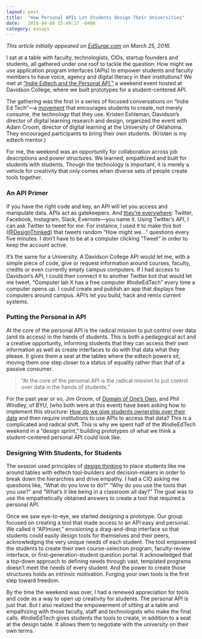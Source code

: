 ```yaml
---
layout: post
title:  "How Personal APIs Let Students Design Their Universities"
date:   2016-04-08 15:49:17 -0400
category: essays
---
```


_This article initially appeared on [EdSurge.com](https://www.edsurge.com/news/2016-03-25-how-personal-apis-let-students-design-their-university) on March 25, 2016._

I sat at a table with faculty, technologists, CIOs, startup founders and students, all gathered under one roof to tackle the question: How might we use application program interfaces (APIs) to empower students and faculty members to have voice, agency and digital literacy in their institutions? We met at [“Indie Edtech and the Personal API,”](http://dlrd.davidson.edu/events/) a weekend event hosted at Davidson College, where we built prototypes for a student-centered API.

The gathering was the first in a series of focused conversations on “Indie Ed Tech”—a [movement](http://hackeducation.com/2015/12/21/trends-indie) that encourages students to create, not merely consume, the technology that they use. Kristen Eshleman, Davidson’s director of digital learning research and design, organized the event with Adam Croom, director of digital learning at the University of Oklahoma. They encouraged participants to bring their own students. (Kristen is my edtech mentor.)

For me, the weekend was an opportunity for collaboration across job descriptions and power structures. We learned, empathized and built for students with students. Though the technology is important, it is merely a vehicle for creativity that only comes when diverse sets of people create tools together.

### An API Primer

If you have the right code and key, an API will let you access and manipulate data. APIs act as gatekeepers. And [they’re everywhere](http://kinlane.github.io/university-api-workshop/): Twitter, Facebook, Instagram, Slack, Evernote—you name it. Using Twitter’s API, I can ask Twitter to tweet for me. For instance, I used it to make this bot ([@DesignThinked](https://twitter.com/DesignThinked)) that tweets random “How might we…” questions every five minutes. I don’t have to be at a computer clicking “Tweet” in order to keep the account active.

It’s the same for a University. A Davidson College API would let me, with a simple piece of code, give or request information around courses, faculty, credits or even currently empty campus computers. If I had access to Davidson’s API, I could then connect it to another Twitter bot that would let me tweet, “Computer lab X has a free computer #IndieEdTech” every time a computer opens up. I could create and publish an app that displays free computers around campus. API’s let you build, hack and remix current systems.

### Putting the Personal in API

At the core of the personal API is the radical mission to put control over data (and its access) in the hands of students. This is both a pedagogical act and a creative opportunity, informing students that they can access their own information as well as create interfaces to do with that data what they please. It gives them a seat at the tables where the edtech powers sit, moving them one step closer to a status of equality rather than that of a passive consumer.

<aside class="aside-pullquote">

> “At the core of the personal API is the radical mission to put control over data in the hands of students.”

</aside>

For the past year or so, Jim Groom, of [Domain of One’s Own](http://umw.domains/), and Phil Windley, of BYU, (who both were at this event) have been asking how to implement this structure: [How do we give students ownership over their data](https://www.edsurge.com/news/2015-12-18-byu-s-bold-plan-to-give-students-control-of-their-data) and then require institutions to use APIs to access that data? This is a complicated and radical shift. This is why we spent half of the #IndieEdTech weekend in a “design sprint,” building prototypes of what we think a student-centered personal API could look like.

### Designing With Students, for Students

The session used principles of [design thinking](http://dschool.stanford.edu/dgift/) to place students like me around tables with edtech tool-builders and decision-makers in order to break down the hierarchies and drive empathy. I had a CIO asking me questions like, “What do you love to do?” “Why do you use the tools that you use?” and “What’s it like being in a classroom all day?” The goal was to use the empathetically obtained answers to create a tool that required a personal API.

Once we saw eye-to-eye, we started designing a prototype. Our group focused on creating a tool that made access to an API easy and personal. We called it “APImixer,” envisioning a drag-and-drop interface so that students could easily design tools for themselves and their peers, acknowledging the very unique needs of each student. The tool empowered the students to create their own course-selection program, faculty-review interface, or first-generation-student question portal. It acknowledged that a top-down approach to defining needs through vast, templated programs doesn’t meet the needs of every student. And the power to create those structures holds an intrinsic motivation. Forging your own tools is the first step toward freedom.

By the time the weekend was over, I had a renewed appreciation for tools and code as a way to open up creativity for students. The personal API is just that. But I also realized the empowerment of sitting at a table and empathizing with those faculty, staff and technologists who make the final calls. #IndieEdTech gives students the tools to create, in addition to a seat at the design table. It allows them to negotiate with the university on their own terms.
